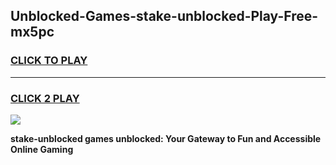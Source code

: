 
## Unblocked-Games-stake-unblocked-Play-Free-mx5pc
<h3>
<a href="https://premium76.site?title=stake-unblocked&ref=21A">CLICK TO PLAY</a></h3>
<hr>

<h3>
<a href="https://premium76.site?title=stake-unblocked&ref=21A">CLICK 2 PLAY</a>
  
</h3>

<a href="https://premium76.site?title=stake-unblocked&ref=21A"><img src="https://clearcache.store/games.png"></a>


**stake-unblocked games unblocked: Your Gateway to Fun and Accessible Online Gaming**
